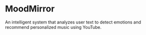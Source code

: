# MoodMirror
An intelligent system that analyzes user text to detect emotions and recommend personalized music using YouTube.
